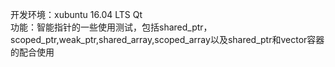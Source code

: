 开发环境：xubuntu 16.04 LTS Qt
</br> 功能：智能指针的一些使用测试，包括shared_ptr，scoped_ptr,weak_ptr,shared_array,scoped_array以及shared_ptr和vector容器的配合使用
